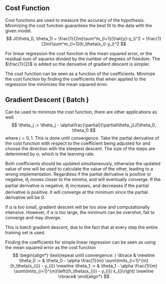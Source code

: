 ## Cost Function

Cost functions are used to measure the accuracy of the hypothesis. Minimizing the cost function guarantees the best fit to the data with the given model.
$$
J(\theta_0, \theta_1) = \frac{1}{2m}\sum^m_{i=1}(\hat{y}-y_i)^2 = \frac{1}{2m}\sum^m_{i=1}(h_\theta(x_i)-y_i)^2
$$

For linear regression the cost function is the mean squared error, or the residual sum of squares divided by the number of degrees of freedom. The $\frac{1}{2}$ is added so the derivative of gradient descent is simpler.

The cost function can be seen as a function of the coefficients. Minimize the cost function by finding the coefficients that when applied to the regression line minimizes the mean squared error.

## Gradient Descent ( Batch )

Can be used to minimize the cost function, there are other applications as well.
$$
\theta_j := \theta_j - \alpha\frac{\partial}{\partial\theta_j}J(\theta_0, \theta_1)
$$
where $j=0,1$. This is done until convergence. Take the partial derivative of the cost function with respect to the coefficient being adjusted for and choose the direction with the steepest descent. The size of the steps are determined by $\alpha$, which is the learning rate.

Both coefficients should be updated simultaneously, otherwise the updated value of one will be used to calculate the value of the other, leading to a wrong implementation. Regardless if the partial derivative is positive or negative, $\theta_j$ moves closer to the minima, and will eventually converge. If the partial derivative is negative, $\theta_j$ increases, and decreases if the partial derivative is positive. It will converge at the minimum since the partial derivative will be 0.

If $\alpha$ is too small, gradient descent will be too slow and computationally intensive. However, if $\alpha$ is too large, the minimum can be overshot, fail to converge and may diverge.

This is batch gradient descent, due to the fact that at every step the entire training set is used.

Finding the coefficients for simple linear regression can be seen as using the mean squared error as the cost function
$$
\begin{align*} \text{repeat until convergence: } \lbrace & \newline \theta_0 := & \theta_0 - \alpha \frac{1}{m} \sum\limits_{i=1}^{m}(h_\theta(x_{i}) - y_{i}) \newline \theta_1 := & \theta_1 - \alpha \frac{1}{m} \sum\limits_{i=1}^{m}\left((h_\theta(x_{i}) - y_{i}) x_{i}\right) \newline \rbrace& \end{align*}
$$

